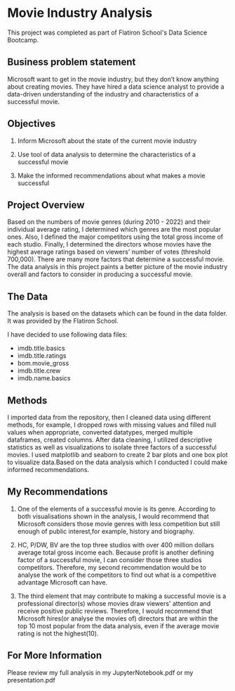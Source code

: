 # Movie Industry Analysis

This project was completed as part of Flatiron School's Data Science Bootcamp.

## Business problem statement

Microsoft want to get in the movie industry, but they don’t know anything about creating movies. They have hired  a data science analyst to provide a data-driven understanding of the industry and characteristics of a successful movie.

## Objectives

1. Inform Microsoft about the state of the current movie industry

2. Use tool of data analysis to determine the characteristics of a successful movie

3. Make the informed recommendations about what makes a movie successful


## Project Overview

Based on the numbers of movie genres (during 2010 - 2022) and their individual average rating, I determined which genres are the most popular ones. Also, I defined the major competitors using the total gross income of each studio. Finally, I determined the directors whose movies have the highest average ratings based on viewers' number of votes (threshold 700,000). There are many more factors that determine a successful movie. The data analysis in this project paints a better picture of the movie industry overall and factors to consider in producing a successful movie.


## The Data

The analysis is based on the datasets which can be found in the data folder. It was provided by the Flatiron School.

I have decided to use following data files:

* imdb.title.basics
* imdb.title.ratings
* bom.movie_gross
* imdb.title.crew
* imdb.name.basics


## Methods

I imported data from the repository, then I cleaned data using different methods, for example, I dropped rows with missing values and filled null values when appropriate, converted datatypes, merged multiple dataframes, created columns. After data cleaning, I utilized descriptive statistics as well as visualizations to isolate three factors of a successful movies. I used matplotlib and seaborn to create 2 bar plots and one box plot to visualize data.Based on the data analysis which I conducted I could make informed recommendations.

## My Recommendations

1. One of the elements of a successful movie is its genre. According to both visualisations shown in the analysis, I would recommend that Microsoft considers those movie genres with less competition but still enough of public interest,for example, history and biography.

2. HC, P/DW, BV are the top three studios with over 400 million dollars average total gross income each. Because profit is another defining factor of a successful movie, I can consider those three studios competitors. Therefore, my second recommendation would be to analyse the work of the competitors to find out what is a competitive advantage Microsoft can have.

3. The third element that may contribute to making a successful movie is a professional director(s) whose movies draw viewers' attention and receive positive public reviews. Therefore, I would recommend that Microsoft hires(or analyse the movies of) directors that are within the top 10 most popular from the data analysis, even if the average movie rating is not the highest(10).

## For More Information 

Please review my full analysis in my JupyterNotebook.pdf or my presentation.pdf



